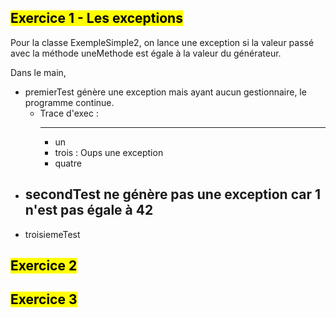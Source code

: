 ## <mark class="hltr-green format">Exercice 1 - Les exceptions</mark>

Pour la classe ExempleSimple2, on lance une exception si la valeur passé avec la méthode uneMethode est égale à la valeur du générateur.

Dans le main,
- premierTest génère une exception mais ayant aucun gestionnaire, le programme continue.
	- Trace d'exec :
		- ----
		- un
		- trois : Oups une exception
		- quatre
- secondTest ne génère pas une exception car 1 n'est pas égale à 42
	- 
- troisiemeTest



## <mark class="hltr-green format">Exercice 2</mark>

## <mark class="hltr-green format">Exercice 3</mark>